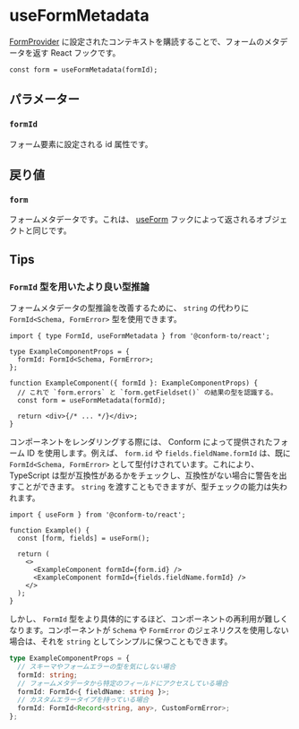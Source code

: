# useFormMetadata

[FormProvider](./FormProvider.md) に設定されたコンテキストを購読することで、フォームのメタデータを返す React フックです。

```tsx
const form = useFormMetadata(formId);
```

## パラメーター

### `formId`

フォーム要素に設定される id 属性です。

## 戻り値

### `form`

フォームメタデータです。これは、 [useForm](./useForm.md) フックによって返されるオブジェクトと同じです。

## Tips

### `FormId` 型を用いたより良い型推論

フォームメタデータの型推論を改善するために、 `string` の代わりに `FormId<Schema, FormError>` 型を使用できます。

```tsx
import { type FormId, useFormMetadata } from '@conform-to/react';

type ExampleComponentProps = {
  formId: FormId<Schema, FormError>;
};

function ExampleComponent({ formId }: ExampleComponentProps) {
  // これで `form.errors` と `form.getFieldset()` の結果の型を認識する。
  const form = useFormMetadata(formId);

  return <div>{/* ... */}</div>;
}
```

コンポーネントをレンダリングする際には、 Conform によって提供されたフォーム ID を使用します。例えば、 `form.id` や `fields.fieldName.formId` は、既に `FormId<Schema, FormError>` として型付けされています。これにより、 TypeScript は型が互換性があるかをチェックし、互換性がない場合に警告を出すことができます。 `string` を渡すこともできますが、型チェックの能力は失われます。

```tsx
import { useForm } from '@conform-to/react';

function Example() {
  const [form, fields] = useForm();

  return (
    <>
      <ExampleComponent formId={form.id} />
      <ExampleComponent formId={fields.fieldName.formId} />
    </>
  );
}
```

しかし、 `FormId` 型をより具体的にするほど、コンポーネントの再利用が難しくなります。コンポーネントが `Schema` や `FormError` のジェネリクスを使用しない場合は、それを `string` としてシンプルに保つこともできます。

```ts
type ExampleComponentProps = {
  // スキーマやフォームエラーの型を気にしない場合
  formId: string;
  // フォームメタデータから特定のフィールドにアクセスしている場合
  formId: FormId<{ fieldName: string }>;
  // カスタムエラータイプを持っている場合
  formId: FormId<Record<string, any>, CustomFormError>;
};
```
